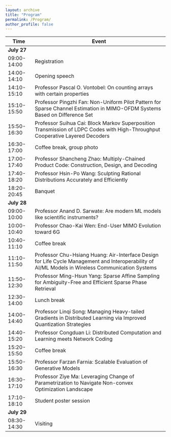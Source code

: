 ```yaml
---
layout: archive
title: "Program"
permalink: /Program/
author_profile: false
---
```


| Time               | Event |
|--------------------|-------|
| **July 27**       |       |
| 09:00-14:00       | Registration |
| 14:00-14:10       | Opening speech |
| 14:10-15:10       | Professor Pascal O. Vontobel: On counting arrays with certain properties |
| 15:10-15:50       | Professor Pingzhi Fan: Non-Uniform Pilot Pattern for Sparse Channel Estimation in MIMO-OFDM Systems Based on Difference Set  |
| 15:50-16:30       | Professor Suihua Cai: Block Markov Superposition Transmission of LDPC Codes with High-Throughput Cooperative Layered Decoders |
| 16:30-17:00       | Coffee break, group photo |
| 17:00-17:40       | Professor Shancheng Zhao: Multiply-Chained Product Code: Construction, Design, and Decoding   |
| 17:40-18:20       | Professor Hsin-Po Wang: Sculpting Rational Distributions Accurately and Efficiently |
| 18:20-20:45       | Banquet |
| **July 28**       |       |
| 09:00-10:00       | Professor Anand D. Sarwate: Are modern ML models like scientific instruments? |
| 10:00-10:40       | Professor Chao-Kai Wen: End-User MIMO Evolution toward 6G |
| 10:40-11:10       | Coffee break |
| 11:10-11:50       | Professor Chu-Hsiang Huang: Air-Interface Design for Life Cycle Management and Interoperability of AI/ML Models in Wireless Communication Systems |
| 11:50-12:30       | Professor Ming-Hsun Yang: Sparse Affine Sampling for Ambiguity-Free and Efficient Sparse Phase Retrieval |
| 12:30-14:00       | Lunch break |
| 14:00-14:40       | Professor Linqi Song: Managing Heavy-tailed Gradients in Distributed Learning via Improved Quantization Strategies |
| 14:40-15:20       | Professor Congduan Li: Distributed Computation and Learning meets Network Coding |
| 15:20-15:50       | Coffee break |
| 15:50-16:30       | Professor Farzan Farnia: Scalable Evaluation of Generative Models |
| 16:30-17:10       | Professor Ziye Ma: Leveraging Change of Parametrization to Navigate Non-convex Optimization Landscape |
| 17:10-18:10       | Student poster session |
| **July 29**       |       |
| 08:30-14:30       | Visiting |
